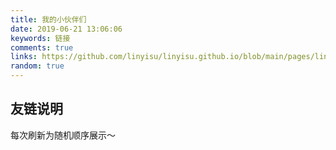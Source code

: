 ```yaml
---
title: 我的小伙伴们
date: 2019-06-21 13:06:06
keywords: 链接
comments: true
links: https://github.com/linyisu/linyisu.github.io/blob/main/pages/links/friends.json
random: true
---
```


<YunLinks :links="frontmatter.links" :random="frontmatter.random" />

## 友链说明

每次刷新为随机顺序展示～
